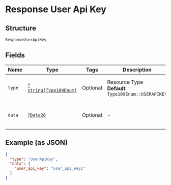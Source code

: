 
# Response User Api Key

## Structure

`ResponseUserApiKey`

## Fields

| Name | Type | Tags | Description | Getter | Setter |
|  --- | --- | --- | --- | --- | --- |
| `type` | [`?string(Type109Enum)`](../../doc/models/type-109-enum.md) | Optional | Resource Type<br>**Default**: `Type109Enum::USERAPIKEY` | getType(): ?string | setType(?string type): void |
| `data` | [`?Data28`](../../doc/models/data-28.md) | Optional | - | getData(): ?Data28 | setData(?Data28 data): void |

## Example (as JSON)

```json
{
  "type": "UserApiKey",
  "data": {
    "user_api_key": "user_api_key2"
  }
}
```

